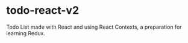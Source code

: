 # todo-react-v2
Todo List made with React and using React Contexts, a preparation for learning Redux. 
